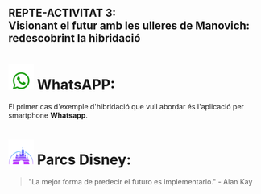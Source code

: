 ## REPTE-ACTIVITAT 3: <br> Visionant el futur amb les ulleres de Manovich: redescobrint la hibridació

# <img src="./whatsappicon.png" width="50" height="50">  WhatsAPP:
El primer cas d'exemple d'hibridació que vull abordar és l'aplicació per smartphone **Whatsapp**. 

# <img src="./disney.png" width="50" height="50">  Parcs Disney: 


> "La mejor forma de predecir el futuro es implementarlo." - Alan Kay
